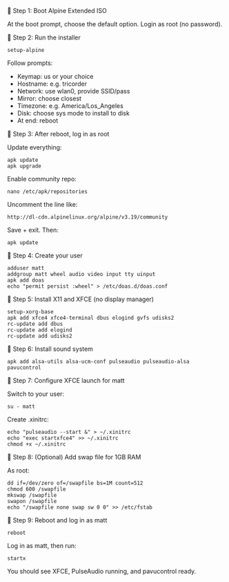 
🔹 Step 1: Boot Alpine Extended ISO

At the boot prompt, choose the default option.
Login as root (no password).

🔹 Step 2: Run the installer

    setup-alpine

Follow prompts:

- Keymap: us or your choice
- Hostname: e.g. tricorder
- Network: use wlan0, provide SSID/pass
- Mirror: choose closest
- Timezone: e.g. America/Los_Angeles
- Disk: choose sys mode to install to disk
- At end: reboot

🔹 Step 3: After reboot, log in as root

Update everything:

    apk update
    apk upgrade

Enable community repo:

    nano /etc/apk/repositories

Uncomment the line like:

    http://dl-cdn.alpinelinux.org/alpine/v3.19/community

Save + exit. Then:

    apk update

🔹 Step 4: Create your user

    adduser matt
    addgroup matt wheel audio video input tty uinput
    apk add doas
    echo "permit persist :wheel" > /etc/doas.d/doas.conf

🔹 Step 5: Install X11 and XFCE (no display manager)

    setup-xorg-base
    apk add xfce4 xfce4-terminal dbus elogind gvfs udisks2
    rc-update add dbus
    rc-update add elogind
    rc-update add udisks2

🔹 Step 6: Install sound system

    apk add alsa-utils alsa-ucm-conf pulseaudio pulseaudio-alsa pavucontrol

🔹 Step 7: Configure XFCE launch for matt

Switch to your user:

    su - matt

Create .xinitrc:

    echo "pulseaudio --start &" > ~/.xinitrc
    echo "exec startxfce4" >> ~/.xinitrc
    chmod +x ~/.xinitrc

🔹 Step 8: (Optional) Add swap file for 1GB RAM

As root:

    dd if=/dev/zero of=/swapfile bs=1M count=512
    chmod 600 /swapfile
    mkswap /swapfile
    swapon /swapfile
    echo "/swapfile none swap sw 0 0" >> /etc/fstab

🔹 Step 9: Reboot and log in as matt

    reboot

Log in as matt, then run:

    startx

You should see XFCE, PulseAudio running, and pavucontrol ready.



 
